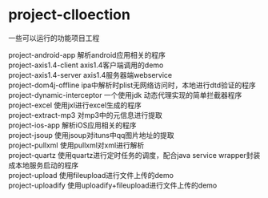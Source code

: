 project-clloection
==================

一些可以运行的功能项目工程

project-android-app 		解析android应用相关的程序  
project-axis1.4-client		axis1.4客户端调用的demo</br>
project-axis1.4-server		axis1.4服务器端webservice</br>
project-dom4j-offline		ipa中解析时plist无网络访问时，本地进行dtd验证的程序</br>
project-dynamic-interceptor	一个使用jdk 动态代理实现的简单拦截器程序</br>
project-excel				使用jxl进行excel生成的程序</br>
project-extract-mp3			对mp3中的元信息进行提取</br>
project-ios-app				解析iOS应用相关的程序</br>
project-jsoup				使用jsoup对ituns中qq图片地址的提取</br>
project-pullxml				使用pullxml对xml进行解析</br>
project-quartz				使用quartz进行定时任务的调度，配合java service wrapper封装成本地服务启动的程序</br>
project-upload				使用fileupload进行文件上传的demo</br>
project-uploadify			使用uploadify+fileupload进行文件上传的demo</br>
